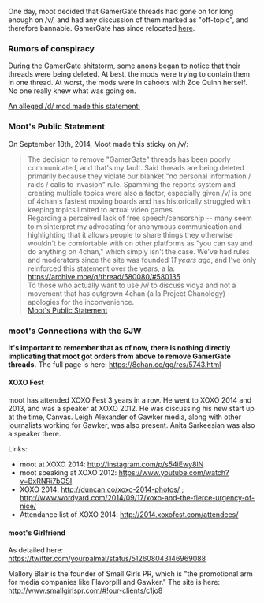 One day, moot decided that GamerGate threads had gone on for long enough on /v/, and had any discussion of them marked as "off-topic", and therefore bannable. GamerGate has since relocated [here](8chan.co/gg). 

### Rumors of conspiracy

During the GamerGate shitstorm, some anons began to notice that their threads were being deleted. At best, the mods were trying to contain them in one thread. At worst, the mods were in cahoots with Zoe Quinn herself. No one really knew what was going on.

[An alleged /d/ mod made this statement:](http://i.imgur.com/G0eIGQx.jpg)

### Moot's Public Statement

On September 18th, 2014, Moot made this sticky on /v/:

> The decision to remove "GamerGate" threads has been poorly communicated, and that's my fault. Said threads are being deleted primarily because they violate our blanket "no personal information / raids / calls to invasion" rule. Spamming the reports system and creating multiple topics were also a factor, especially given /v/ is one of 4chan's fastest moving boards and has historically struggled with keeping topics limited to actual video games.  
> Regarding a perceived lack of free speech/censorship -- many seem to misinterpret my advocating for anonymous communication and highlighting that it allows people to share things they otherwise wouldn't be comfortable with on other platforms as "you can say and do anything on 4chan," which simply isn't the case. We've had rules and moderators since the site was founded *11 years ago*, and I've only reinforced this statement over the years, a la: https://archive.moe/q/thread/580080/#580135  
> To those who actually want to use /v/ to discuss vidya and not a movement that has outgrown 4chan (a la Project Chanology) -- apologies for the inconvenience.  
> [Moot's Public Statement](http://archive.moe/v/thread/264185884/)

### moot's Connections with the SJW
**It's important to remember that as of now, there is nothing directly implicating that moot got orders from above to remove GamerGate threads.**
The full page is here: https://8chan.co/gg/res/5743.html

#### XOXO Fest
moot has attended XOXO Fest 3 years in a row. He went to XOXO 2014 and 2013, and was a speaker at XOXO 2012. He was discussing his new start up at the time, Canvas. Leigh Alexander of Gawker media, along with other journalists working for Gawker, was also present. Anita Sarkeesian was also a speaker there.

Links:
* moot at XOXO 2014: http://instagram.com/p/s54iEwy8lN
* moot speaking at XOXO 2012: https://www.youtube.com/watch?v=BxRNRi7bOSI
* XOXO 2014: http://duncan.co/xoxo-2014-photos/ ; http://www.wordyard.com/2014/09/17/xoxo-and-the-fierce-urgency-of-nice/
* Attendance list of XOXO 2014: http://2014.xoxofest.com/attendees/

#### moot's Girlfriend
As detailed here: https://twitter.com/yourpalmal/status/512608043146969088

Mallory Blair is the founder of Small Girls PR, which is "the promotional arm for media companies like Flavorpill and Gawker."
The site is here: http://www.smallgirlspr.com/#!our-clients/c1jo8
